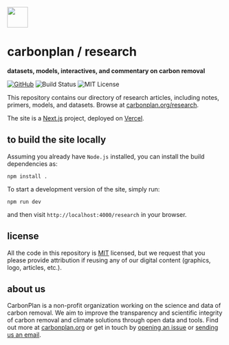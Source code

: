 <img
  src='https://carbonplan-assets.s3.amazonaws.com/monogram/dark-small.png'
  height='48'
/>

# carbonplan / research

**datasets, models, interactives, and commentary on carbon removal**

[![GitHub][github-badge]][github]
![Build Status][]
![MIT License][]

[github]: https://github.com/carbonplan/research
[github-badge]: https://flat.badgen.net/badge/-/github?icon=github&label
[build status]: https://flat.badgen.net/github/checks/carbonplan/research
[mit license]: https://flat.badgen.net/badge/license/MIT/blue

This repository contains our directory of research articles, including notes, primers, models, and datasets. Browse at [carbonplan.org/research](https://carbonplan.org/research).

The site is a [Next.js](https://nextjs.org/) project, deployed on [Vercel](https://vercel.com/).

## to build the site locally

Assuming you already have `Node.js` installed, you can install the build dependencies as:

```shell
npm install .
```

To start a development version of the site, simply run:

```shell
npm run dev
```

and then visit `http://localhost:4000/research` in your browser.

## license

All the code in this repository is [MIT](https://choosealicense.com/licenses/mit/) licensed, but we request that you please provide attribution if reusing any of our digital content (graphics, logo, articles, etc.).

## about us

CarbonPlan is a non-profit organization working on the science and data of carbon removal. We aim to improve the transparency and scientific integrity of carbon removal and climate solutions through open data and tools. Find out more at [carbonplan.org](https://carbonplan.org/) or get in touch by [opening an issue](https://github.com/carbonplan/research/issues/new) or [sending us an email](mailto:hello@carbonplan.org).
